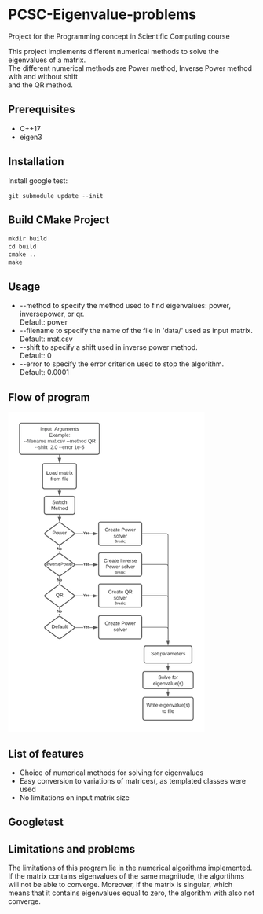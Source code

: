 # PCSC-Eigenvalue-problems
Project for the Programming concept in Scientific Computing course  


This project implements different numerical methods to solve the eigenvalues of a matrix.  
The different numerical methods are Power method, Inverse Power method with and without shift  
and the QR method.

## Prerequisites
* C++17  
* eigen3

## Installation
Install google test:
```
git submodule update --init
```
## Build CMake Project 
```
mkdir build
cd build
cmake ..
make
```


## Usage

* --method to specify the method used to find eigenvalues: power, inversepower, or qr.  
Default: power
* --filename to specify the name of the file in 'data/' used as input matrix.
Default: mat.csv
* --shift to specify a shift used in inverse power method.  
Default: 0
* --error to specify the error criterion used to stop the algorithm.  
Default: 0.0001

## Flow of program


<img src="data/flow.png" alt="flowchart" width="400"/>

## List of features

* Choice of numerical methods for solving for eigenvalues 
* Easy conversion to variations of matrices(, as templated classes were used
* No limitations on input matrix size

## Googletest

## Limitations and problems 
The limitations of this program lie in the numerical algorithms implemented. If the matrix contains eigenvalues of the same magnitude, the algortihms will not be able to converge. Moreover, if the matrix is singular, which means that it contains eigenvalues equal to zero, the algorithm with also not converge. 

